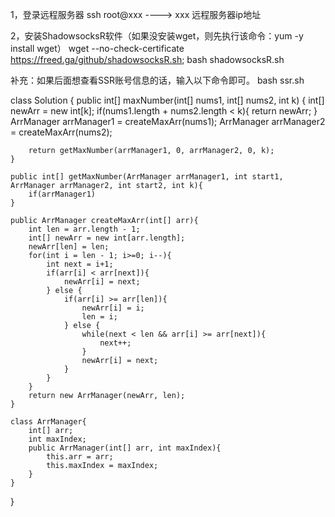 1，登录远程服务器
	ssh root@xxx	----> xxx 远程服务器ip地址

2，安装ShadowsocksR软件（如果没安装wget，则先执行该命令：yum -y install wget）
	wget --no-check-certificate https://freed.ga/github/shadowsocksR.sh; bash shadowsocksR.sh

补充：如果后面想查看SSR账号信息的话，输入以下命令即可。
	bash ssr.sh


class Solution {
    public int[] maxNumber(int[] nums1, int[] nums2, int k) {
        int[] newArr = new int[k];
        if(nums1.length + nums2.length < k){
            return newArr;
        }
        ArrManager arrManager1 = createMaxArr(nums1);
        ArrManager arrManager2 = createMaxArr(nums2);        
        
        return getMaxNumber(arrManager1, 0, arrManager2, 0, k);
    }

    public int[] getMaxNumber(ArrManager arrManager1, int start1, ArrManager arrManager2, int start2, int k){
        if(arrManager1)
    }

    public ArrManager createMaxArr(int[] arr){
        int len = arr.length - 1;
        int[] newArr = new int[arr.length];
        newArr[len] = len;
        for(int i = len - 1; i>=0; i--){
            int next = i+1;
            if(arr[i] < arr[next]){
                newArr[i] = next;
            } else {
                if(arr[i] >= arr[len]){
                    newArr[i] = i;
                    len = i;
                } else {
                    while(next < len && arr[i] >= arr[next]){
                        next++;
                    }
                    newArr[i] = next;
                }
            }
        }
        return new ArrManager(newArr, len);
    }

    class ArrManager{
        int[] arr;
        int maxIndex;
        public ArrManager(int[] arr, int maxIndex){
            this.arr = arr;
            this.maxIndex = maxIndex;
        }
    }
}
